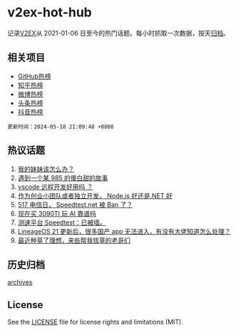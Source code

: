 # v2ex-hot-hub

 记录[V2EX](https://www.v2ex.com/)从 2021-01-06 日至今的热门话题。每小时抓取一次数据，按天[归档](archives)。
 
 ## 相关项目

- [GitHub热榜](https://github.com/lonnyzhang423/github-hot-hub)
- [知乎热榜](https://github.com/lonnyzhang423/zhihu-hot-hub)
- [微博热榜](https://github.com/lonnyzhang423/weibo-hot-hub)
- [头条热榜](https://github.com/lonnyzhang423/toutiao-hot-hub)
- [抖音热榜](https://github.com/lonnyzhang423/douyin-hot-hub)


 `更新时间：2024-05-18 21:09:48 +0800`

## 热议话题

1. [我的妹妹该怎么办？](https://www.v2ex.com/t/1041821)
1. [遇到一个某 985 的傻白甜的故事](https://www.v2ex.com/t/1041838)
1. [vscode 远程开发好用吗 ？](https://www.v2ex.com/t/1041758)
1. [作为创业小团队或者独立开发， Node.js 好还是.NET 好](https://www.v2ex.com/t/1041784)
1. [517 电信日， Speedtest.net 被 Ban 了？](https://www.v2ex.com/t/1041747)
1. [现在买 3090TI 玩 AI 靠谱吗](https://www.v2ex.com/t/1041781)
1. [测速平台 Speedtest：已被墙。](https://www.v2ex.com/t/1041805)
1. [LineageOS 21 更新后，很多国产 app 无法进入，有没有大佬知道怎么处理？](https://www.v2ex.com/t/1041752)
1. [最近种草了理想，来些帮我拔草的老哥们](https://www.v2ex.com/t/1041801)

## 历史归档

[archives](archives)

## License

See the [LICENSE](LICENSE) file for license rights and limitations (MIT).
